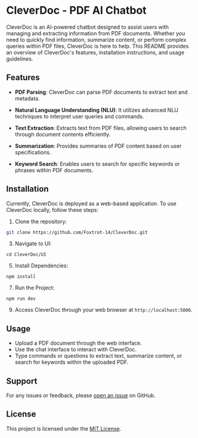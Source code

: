 # CleverDoc - PDF AI Chatbot

CleverDoc is an AI-powered chatbot designed to assist users with managing and extracting information from PDF documents. Whether you need to quickly find information, summarize content, or perform complex queries within PDF files, CleverDoc is here to help. This README provides an overview of CleverDoc's features, installation instructions, and usage guidelines.

## Features

- **PDF Parsing**: CleverDoc can parse PDF documents to extract text and metadata.
  
- **Natural Language Understanding (NLU)**: It utilizes advanced NLU techniques to interpret user queries and commands.
  
- **Text Extraction**: Extracts text from PDF files, allowing users to search through document contents efficiently.
  
- **Summarization**: Provides summaries of PDF content based on user specifications.
  
- **Keyword Search**: Enables users to search for specific keywords or phrases within PDF documents.

## Installation

Currently, CleverDoc is deployed as a web-based application. To use CleverDoc locally, follow these steps:

1. Clone the repository:
```bash
git clone https://github.com/Foxtrot-14/CleverDoc.git
```
3. Navigate to UI:
```
cd CleverDoc/UI
```
5. Install Dependencies:
```
npm install
```
7. Run the Project:
```
npm run dev
```
9. Access CleverDoc through your web browser at `http://localhost:5000`.

## Usage

- Upload a PDF document through the web interface.
- Use the chat interface to interact with CleverDoc.
- Type commands or questions to extract text, summarize content, or search for keywords within the uploaded PDF.

## Support

For any issues or feedback, please [open an issue](https://github.com/Foxtrot-14/CleverDoc/issues) on GitHub.

## License
This project is licensed under the [MIT License](LICENSE).
